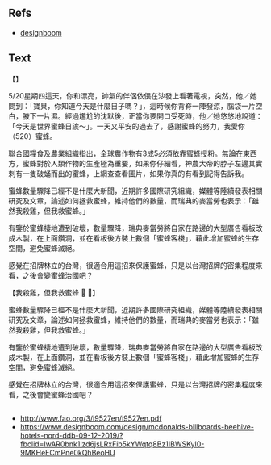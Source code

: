 

## Refs
* [designboom](https://www.designboom.com/design/mcdonalds-billboards-beehive-hotels-nord-ddb-09-12-2019/?fbclid=IwAR0bnk1lzd6jsLRxFib5kYWqtq8Bz1IBWSKyl0-9MKHeECmPne0kQhBeoHU)



## Text

【】

5/20星期四這天，你和漂亮，帥氣的伴侶依偎在沙發上看著電視，突然，他／她問到：「寶貝，你知道今天是什麼日子嗎？」，這時候你背脊一陣發涼，腦袋一片空白，腋下一片濕。經過尷尬的沈默後，正當你要開口受死時，他／她悠悠地說道：「今天是世界蜜蜂日誒～」。一天又平安的過去了，感謝蜜蜂的努力，我愛你（520）蜜蜂。

聯合國糧食及農業組織指出，全球農作物有3成5必須依靠蜜蜂授粉。無論在東西方，蜜蜂對於人類作物的生產極為重要，如果你仔細看，神農大帝的脖子左邊其實刺有一隻破蛹而出的蜜蜂，上網查查看圖片，如果你真的有看到記得告訴我。

蜜蜂數量驟降已經不是什麼大新聞，近期許多國際研究組織，媒體等陸續發表相關研究及文章，論述如何拯救蜜蜂，維持他們的數量，而瑞典的麥當勞也表示：「雖然我殺雞，但我救蜜蜂。」

有鑒於蜜蜂棲地遭到破壞，數量驟降，瑞典麥當勞將自家在路邊的大型廣告看板改成木製，在上面鑽洞，並在看板後方裝上數個「蜜蜂客棧」，藉此增加蜜蜂的生存空間，避免蜜蜂滅絕。

感覺在招牌林立的台灣，很適合用這招來保護蜜蜂，只是以台灣招牌的密集程度來看，之後會變蜜蜂治國吧？





【我殺雞，但我救蜜蜂 🍟 🐝】

蜜蜂數量驟降已經不是什麼大新聞，近期許多國際研究組織，媒體等陸續發表相關研究及文章，論述如何拯救蜜蜂，維持他們的數量，而瑞典的麥當勞也表示：「雖然我殺雞，但我救蜜蜂。」

有鑒於蜜蜂棲地遭到破壞，數量驟降，瑞典麥當勞將自家在路邊的大型廣告看板改成木製，在上面鑽洞，並在看板後方裝上數個「蜜蜂客棧」，藉此增加蜜蜂的生存空間，避免蜜蜂滅絕。

感覺在招牌林立的台灣，很適合用這招來保護蜜蜂，只是以台灣招牌的密集程度來看，之後會變蜜蜂治國吧？

##
* http://www.fao.org/3/i9527en/i9527en.pdf
* https://www.designboom.com/design/mcdonalds-billboards-beehive-hotels-nord-ddb-09-12-2019/?fbclid=IwAR0bnk1lzd6jsLRxFib5kYWqtq8Bz1IBWSKyl0-9MKHeECmPne0kQhBeoHU
